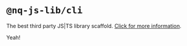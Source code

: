 # `@nq-js-lib/cli`

The best third party JS|TS library scaffold. [Click for more information](https://github.com/nqdy666/jslib-base#readme).

Yeah!
